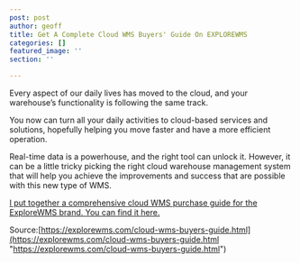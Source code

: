 ```yaml
---
post: post
author: geoff
title: Get A Complete Cloud WMS Buyers' Guide On EXPLOREWMS
categories: []
featured_image: ''
section: ''

---
```

Every aspect of our daily lives has moved to the cloud, and your warehouse’s functionality is following the same track.

You now can turn all your daily activities to cloud-based services and solutions, hopefully helping you move faster and have a more efficient operation.

Real-time data is a powerhouse, and the right tool can unlock it. However, it can be a little tricky picking the right cloud warehouse management system that will help you achieve the improvements and success that are possible with this new type of WMS.

[I put together a comprehensive cloud WMS purchase guide for the ExploreWMS brand. You can find it here.](https://explorewms.com/cloud-wms-buyers-guide.html)

Source:[https://explorewms.com/cloud-wms-buyers-guide.html](https://explorewms.com/cloud-wms-buyers-guide.html "https://explorewms.com/cloud-wms-buyers-guide.html")